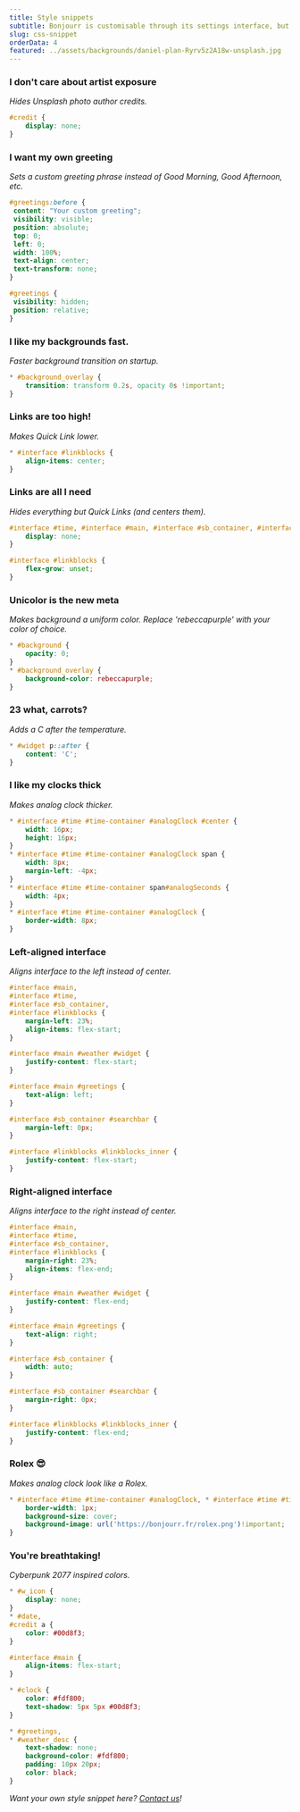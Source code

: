 ```yaml
---
title: Style snippets
subtitle: Bonjourr is customisable through its settings interface, but there are many more things you can do! Copy and paste those style snippets in their dedicated section of the settings to unlock some new possibilities.
slug: css-snippet
orderData: 4
featured: ../assets/backgrounds/daniel-plan-Ryrv5z2A18w-unsplash.jpg
---
```


### I don't care about artist exposure
_Hides Unsplash photo author credits._
```css
#credit {
    display: none;
}
```

### I want my own greeting
_Sets a custom greeting phrase instead of Good Morning, Good Afternoon, etc._
```css
#greetings:before {
 content: "Your custom greeting";
 visibility: visible;
 position: absolute;
 top: 0;
 left: 0;
 width: 100%;
 text-align: center; 
 text-transform: none;
}

#greetings { 
 visibility: hidden;
 position: relative;
}
```

### I like my backgrounds fast.
_Faster background transition on startup._
```css
* #background_overlay {
    transition: transform 0.2s, opacity 0s !important;
}
```


### Links are too high!
_Makes Quick Link lower._
```css
* #interface #linkblocks {
    align-items: center;
}
```

### Links are all I need
_Hides everything but Quick Links (and centers them)._
```css
#interface #time, #interface #main, #interface #sb_container, #interface #quotes_container {
    display: none;
}

#interface #linkblocks {
    flex-grow: unset;
}
```

### Unicolor is the new meta
_Makes background a uniform color. Replace 'rebeccapurple' with your color of choice._
```css
* #background {
    opacity: 0;
}
* #background_overlay {
    background-color: rebeccapurple;
}
```

### 23 what, carrots?
_Adds a C after the temperature._
```css
* #widget p::after {
    content: 'C';
}
```

### I like my clocks thick
_Makes analog clock thicker._
```css
* #interface #time #time-container #analogClock #center {
    width: 16px;
    height: 16px;
}
* #interface #time #time-container #analogClock span {
    width: 8px;
    margin-left: -4px;
}
* #interface #time #time-container span#analogSeconds {
    width: 4px;
}
* #interface #time #time-container #analogClock {
    border-width: 8px;
}
```

### Left-aligned interface
_Aligns interface to the left instead of center._
```css
#interface #main,
#interface #time,
#interface #sb_container,
#interface #linkblocks {
    margin-left: 23%;
    align-items: flex-start;
}

#interface #main #weather #widget {
    justify-content: flex-start;
}

#interface #main #greetings {
    text-align: left;
}

#interface #sb_container #searchbar {
    margin-left: 0px;
}

#interface #linkblocks #linkblocks_inner {
    justify-content: flex-start;
}
```

### Right-aligned interface
_Aligns interface to the right instead of center._
```css
#interface #main,
#interface #time,
#interface #sb_container,
#interface #linkblocks {
    margin-right: 23%;
    align-items: flex-end;
}

#interface #main #weather #widget {
    justify-content: flex-end;
}

#interface #main #greetings {
    text-align: right;
}

#interface #sb_container {
    width: auto;
}

#interface #sb_container #searchbar {
    margin-right: 0px;
}

#interface #linkblocks #linkblocks_inner {
    justify-content: flex-end;
}
```

### Rolex 😎
_Makes analog clock look like a Rolex._
```css
* #interface #time #time-container #analogClock, * #interface #time #time-container #analogClock:hover {
    border-width: 1px;
    background-size: cover;
    background-image: url('https://bonjourr.fr/rolex.png')!important;
}
```

### You're breathtaking!
_Cyberpunk 2077 inspired colors._
```css
* #w_icon {
    display: none;
}
* #date,
#credit a {
    color: #00d8f3;
}

#interface #main {
    align-items: flex-start;
}

* #clock {
    color: #fdf800;
    text-shadow: 5px 5px #00d8f3;
}

* #greetings,
* #weather_desc {
    text-shadow: none;
    background-color: #fdf800;
    padding: 10px 20px;
    color: black;
}
```

_Want your own style snippet here? [Contact us](/#further)!_
